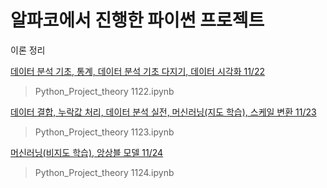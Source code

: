 # 알파코에서 진행한 파이썬 프로젝트

이론 정리 

[데이터 분석 기초, 통계, 데이터 분석 기초 다지기, 데이터 시각화 11/22](https://determined-fan-807.notion.site/11-22-d045678a25164ffe8c209643bfe8f1a9)
> Python_Project_theory 1122.ipynb

[데이터 결합, 누락값 처리, 데이터 분석 실전, 머신러닝(지도 학습), 스케일 변환 11/23](https://determined-fan-807.notion.site/11-23-7a3e883d86974cf4a3a08a92c006bb9d)
> Python_Project_theory 1123.ipynb

[머신러닝(비지도 학습), 앙상블 모델 11/24](https://determined-fan-807.notion.site/11-24-864dc5a8cbd442d3b500de78742a3387)
> Python_Project_theory 1124.ipynb
